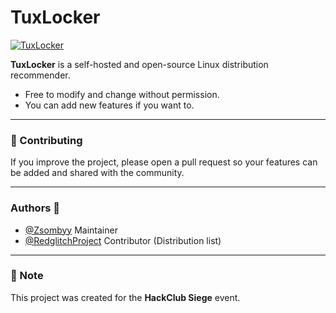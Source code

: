 # TuxLocker  

[![TuxLocker](https://hackatime-badge.hackclub.com/U092FCQPD8Q/TuxLocker)](https://hackatime-badge.hackclub.com/U092FCQPD8Q/TuxLocker)  

**TuxLocker** is a self-hosted and open-source Linux distribution recommender.  

- Free to modify and change without permission.  
- You can add new features if you want to.  

---

### 🤝 Contributing  
If you improve the project, please open a pull request so your features can be added and shared with the community.  

---

### Authors 🫶

- [@Zsombyy](https://www.github.com/Zsombyy) Maintainer
- [@RedglitchProject](https://www.github.com/Zsombyy) Contributor (Distribution list)


---

### 📌 Note  
This project was created for the **HackClub Siege** event.  

  
  

